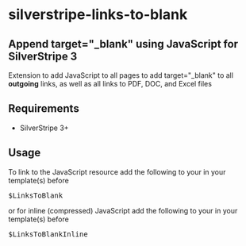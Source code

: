 # silverstripe-links-to-blank

## Append target="_blank" using JavaScript for SilverStripe 3
Extension to add JavaScript to all pages to add target="_blank" to all **outgoing** links, as well as all links to PDF, DOC, and Excel files

## Requirements
* SilverStripe 3+

## Usage
To link to the JavaScript resource add the following to your in your template(s) before </body>
<pre>$LinksToBlank</pre>
or for inline (compressed) JavaScript add the following to your in your template(s) before </body>
<pre>$LinksToBlankInline</pre>